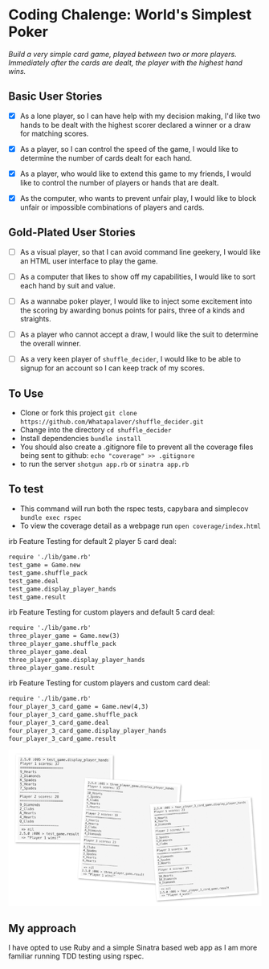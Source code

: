 Coding Chalenge: World's Simplest Poker
====

*Build a very simple card game, played between two or more players. Immediately after the cards are dealt, the player with the highest hand wins.*

Basic User Stories
----

- [x] As a lone player, so I can have help with my decision making, I'd like two hands to be dealt with the highest scorer declared a winner or a draw for matching scores.

- [x] As a player, so I can control the speed of the game, I would like to determine the number of cards dealt for each hand.

- [x] As a player, who would like to extend this game to my friends, I would like to control the number of players or hands that are dealt.

- [x] As the computer, who wants to prevent unfair play, I would like to block unfair or impossible combinations of players and cards.

Gold-Plated User Stories
-----

- [ ] As a visual player, so that I can avoid command line geekery, I would like an HTML user interface to play the game.

- [ ] As a computer that likes to show off my capabilities, I would like to sort each hand by suit and value.

- [ ] As a wannabe poker player, I would like to inject some excitement into the scoring by awarding bonus points for pairs, three of a kinds and straights.

- [ ] As a player who cannot accept a draw, I would like the suit to determine the overall winner.

- [ ] As a very keen player of `shuffle_decider`, I would like to be able to signup for an account so I can keep track of my scores.

To Use
---

- Clone or fork this project `git clone https://github.com/Whatapalaver/shuffle_decider.git`
- Change into the directory `cd shuffle_decider`
- Install dependencies `bundle install`
- You should also create a .gitignore file to prevent all the coverage files being sent to github: `echo "coverage" >> .gitignore`  
- to run the server `shotgun app.rb` or `sinatra app.rb`

To test
----

- This command will run both the rspec tests, capybara and simplecov `bundle exec rspec`
- To view the coverage detail as a webpage run `open coverage/index.html`

irb Feature Testing for default 2 player 5 card deal:

```
require './lib/game.rb'
test_game = Game.new
test_game.shuffle_pack
test_game.deal
test_game.display_player_hands
test_game.result
```  

irb Feature Testing for custom players and default 5 card deal:

```
require './lib/game.rb'
three_player_game = Game.new(3)
three_player_game.shuffle_pack
three_player_game.deal
three_player_game.display_player_hands
three_player_game.result
```

irb Feature Testing for custom players and custom card deal:

```
require './lib/game.rb'
four_player_3_card_game = Game.new(4,3)
four_player_3_card_game.shuffle_pack
four_player_3_card_game.deal
four_player_3_card_game.display_player_hands
four_player_3_card_game.result
```

![irb Output](https://github.com/Whatapalaver/shuffle_decider/blob/master/irb_output.png)  

My approach
----

I have opted to use Ruby and a simple Sinatra based web app as I am more familiar running TDD testing using rspec.


